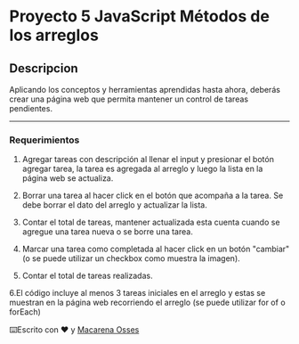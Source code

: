 # Proyecto 5 JavaScript Métodos de los arreglos

## Descripcion

Aplicando los conceptos y herramientas aprendidas hasta ahora, deberás crear una página web que permita mantener un control de tareas pendientes.

---

### Requerimientos

1. Agregar tareas con descripción al llenar el input y presionar el botón agregar tarea, la tarea es agregada al arreglo y luego la lista en la página web se actualiza.

2. Borrar una tarea al hacer click en el botón que acompaña a la tarea. Se debe borrar el dato del arreglo y actualizar la lista.

3. Contar el total de tareas, mantener actualizada esta cuenta cuando se agregue una tarea nueva o se borre una tarea.

4. Marcar una tarea como completada al hacer click en un botón "cambiar" (o se puede utilizar un checkbox como muestra la imagen).

5. Contar el total de tareas realizadas.

6.El código incluye al menos 3 tareas iniciales en el arreglo y estas se muestran en la página web recorriendo el arreglo (se puede utilizar for of o forEach)

⌨️Escrito con ❤️ y [Macarena Osses](https://github.com/Makaosva)
